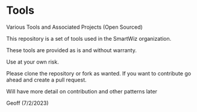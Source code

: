 # Tools
Various Tools and Associated Projects (Open Sourced)

This repository is a set of tools used in the SmartWiz organization.

These tools are provided as is and without warranty.  

Use at your own risk.

Please clone the repository or fork as wanted.  If you want to contribute go ahead and create a pull request.

Will have more detail on contribution and other patterns later 

Geoff (7/2/2023)
